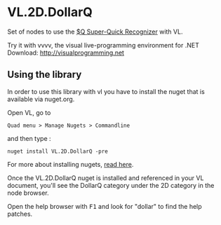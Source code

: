 # VL.2D.DollarQ

Set of nodes to use the [$Q Super-Quick Recognizer](http://depts.washington.edu/acelab/proj/dollar/qdollar.html) with VL.

Try it with vvvv, the visual live-programming environment for .NET  
Download: http://visualprogramming.net

## Using the library

In order to use this library with vl you have to install the nuget that is available via nuget.org.

Open VL, go to

```
Quad menu > Manage Nugets > Commandline   
```

 and then type :

```
nuget install VL.2D.DollarQ -pre
```

For more about installing nugets, [read here](https://thegraybook.vvvv.org/reference/libraries/referencing.html).

Once the VL.2D.DollarQ nuget is installed and referenced in your VL document, you'll see the DollarQ category under the 2D category in the node browser.

Open the help browser with <kbd>F1</kbd> and look for "dollar" to find the help patches.

